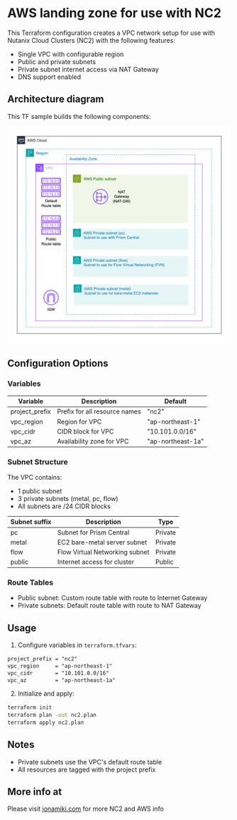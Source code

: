 # AWS landing zone for use with NC2

This Terraform configuration creates a VPC network setup for use with Nutanix Cloud Clusters (NC2) with the following features:

- Single VPC with configurable region
- Public and private subnets
- Private subnet internet access via NAT Gateway
- DNS support enabled

## Architecture diagram

This TF sample builds the following components: 

![](assets/2025-06-11_TF-single-VPC_single-AZ.png)

## Configuration Options

### Variables

| Variable | Description | Default |
|----------|-------------|---------|
| project_prefix | Prefix for all resource names | "nc2" |
| vpc_region | Region for VPC | "ap-northeast-1" |
| vpc_cidr | CIDR block for VPC | "10.101.0.0/16" |
| vpc_az | Availability zone for VPC | "ap-northeast-1a" |

### Subnet Structure

The VPC contains:
- 1 public subnet
- 3 private subnets (metal, pc, flow)
- All subnets are /24 CIDR blocks

| Subnet suffix | Description | Type |
|----------|-------------|-------------|
| pc | Subnet for Prism Central | Private |
| metal | EC2 bare-metal server subnet | Private |
| flow | Flow Virtual Networking subnet | Private |
| public | Internet access for cluster | Public |

### Route Tables

- Public subnet: Custom route table with route to Internet Gateway
- Private subnets: Default route table with route to NAT Gateway

## Usage

1. Configure variables in `terraform.tfvars`:
```hcl
project_prefix = "nc2"
vpc_region     = "ap-northeast-1"
vpc_cidr       = "10.101.0.0/16"
vpc_az         = "ap-northeast-1a"
```

2. Initialize and apply:
```bash
terraform init
terraform plan -out nc2.plan
terraform apply nc2.plan
```

## Notes

- Private subnets use the VPC's default route table
- All resources are tagged with the project prefix 

## More info at

Please visit [jonamiki.com](https://jonamiki.com) for more NC2 and AWS info